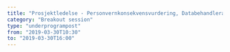 ```yaml
---
title: "Prosjektledelse - Personvernkonsekvensvurdering, Databehandleravtaler osv"
category: "Breakout session"
type: "underprogrampost"
from: "2019-03-30T10:30"
to: "2019-03-30T16:00"
---
```

